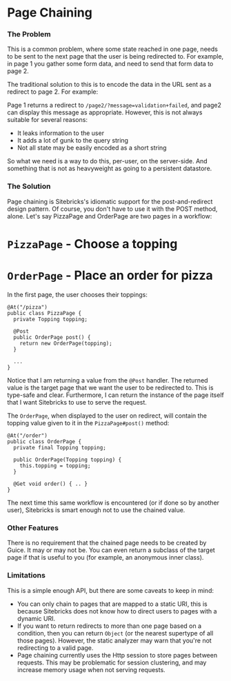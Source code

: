 <meta noindex>

# Page Chaining

### The Problem

This is a common problem, where some state reached in one page, needs to be sent to the next page that the user is being redirected to. For example, in page 1 you gather some form data, and need to send that form data to page 2.

The traditional solution to this is to encode the data in the URL sent as a redirect to page 2. For example:

Page 1 returns a redirect to `/page2/?message=validation+failed`, and page2 can display this message as appropriate. However, this is not always suitable for several reasons:

  * It leaks information to the user
  * It adds a lot of gunk to the query string
  * Not all state may be easily encoded as a short string

So what we need is a way to do this, per-user, on the server-side. And something that is not as heavyweight as going to a persistent datastore.

### The Solution

Page chaining is Sitebricks's idiomatic support for the post-and-redirect design pattern. Of course, you don't have to use it with the POST method, alone. Let's say PizzaPage and OrderPage are two pages in a workflow:

  # `PizzaPage` - Choose a topping
  # `OrderPage` - Place an order for pizza

In the first page, the user chooses their toppings:

    @At("/pizza")
    public class PizzaPage {
      private Topping topping;

      @Post
      public OrderPage post() {
        return new OrderPage(topping);
      }

      ...
    }

Notice that I am returning a value from the `@Post` handler. The returned value is the target page that we want the user to be redirected to. This is type-safe and clear. Furthermore, I can return the instance of the page itself that I want Sitebricks to use to serve the request.

The `OrderPage`, when displayed to the user on redirect, will contain the topping value given to it in the `PizzaPage#post()` method:

    @At("/order")
    public class OrderPage {
      private final Topping topping;

      public OrderPage(Topping topping) {
        this.topping = topping;
      }

      @Get void order() { .. }
    }


The next time this same workflow is encountered (or if done so by another user), Sitebricks is smart enough not to use the chained value.

### Other Features

There is no requirement that the chained page needs to be created by Guice. It may or may not be. You can even return a subclass of the target page if that is useful to you (for example, an anonymous inner class).

### Limitations

This is a simple enough API, but there are some caveats to keep in mind:
  * You can only chain to pages that are mapped to a static URI, this is because Sitebricks does not know how to direct users to pages with a dynamic URI.
  * If you want to return redirects to more than one page based on a condition, then you can return `Object` (or the nearest supertype of all those pages). However, the static analyzer may warn that you're not redirecting to a valid page.
  * Page chaining currently uses the Http session to store pages between requests. This may be problematic for session clustering, and may increase memory usage when not serving requests.